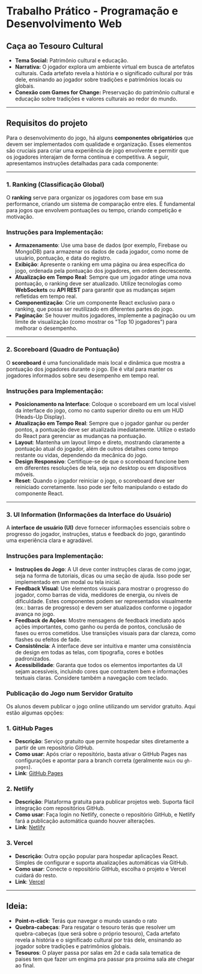 # Trabalho Prático - Programação e Desenvolvimento Web
## **Caça ao Tesouro Cultural**

- **Tema Social:** Patrimônio cultural e educação.
- **Narrativa:** O jogador explora um ambiente virtual em busca de artefatos culturais. Cada artefato revela a história e o significado cultural por trás dele, ensinando ao jogador sobre tradições e patrimônios locais ou globais.
- **Conexão com Games for Change:** Preservação do patrimônio cultural e educação sobre tradições e valores culturais ao redor do mundo.

----------------------------
## Requisitos do projeto

Para o desenvolvimento do jogo, há alguns **componentes obrigatórios** que devem ser implementados com qualidade e organização. Esses elementos são cruciais para criar uma experiência de jogo envolvente e permitir que os jogadores interajam de forma contínua e competitiva. A seguir, apresentamos instruções detalhadas para cada componente:

---

### **1. Ranking (Classificação Global)**

O **ranking** serve para organizar os jogadores com base em sua performance, criando um sistema de comparação entre eles. É fundamental para jogos que envolvem pontuações ou tempo, criando competição e motivação.

### **Instruções para Implementação**:

- **Armazenamento**: Use uma base de dados (por exemplo, Firebase ou MongoDB) para armazenar os dados de cada jogador, como nome de usuário, pontuação, e data do registro.
- **Exibição**: Apresente o ranking em uma página ou área específica do jogo, ordenada pela pontuação dos jogadores, em ordem decrescente.
- **Atualização em Tempo Real**: Sempre que um jogador atinge uma nova pontuação, o ranking deve ser atualizado. Utilize tecnologias como **WebSockets** ou **API REST** para garantir que as mudanças sejam refletidas em tempo real.
- **Componentização**: Crie um componente React exclusivo para o ranking, que possa ser reutilizado em diferentes partes do jogo.
- **Paginação**: Se houver muitos jogadores, implemente a paginação ou um limite de visualização (como mostrar os "Top 10 jogadores") para melhorar o desempenho.

---

### **2. Scoreboard (Quadro de Pontuação)**

O **scoreboard** é uma funcionalidade mais local e dinâmica que mostra a pontuação dos jogadores durante o jogo. Ele é vital para manter os jogadores informados sobre seu desempenho em tempo real.

### **Instruções para Implementação**:

- **Posicionamento na Interface**: Coloque o scoreboard em um local visível da interface do jogo, como no canto superior direito ou em um HUD (Heads-Up Display).
- **Atualização em Tempo Real**: Sempre que o jogador ganhar ou perder pontos, a pontuação deve ser atualizada imediatamente. Utilize o estado do React para gerenciar as mudanças na pontuação.
- **Layout**: Mantenha um layout limpo e direto, mostrando claramente a pontuação atual do jogador, além de outros detalhes como tempo restante ou vidas, dependendo da mecânica do jogo.
- **Design Responsivo**: Certifique-se de que o scoreboard funcione bem em diferentes resoluções de tela, seja no desktop ou em dispositivos móveis.
- **Reset**: Quando o jogador reiniciar o jogo, o scoreboard deve ser reiniciado corretamente. Isso pode ser feito manipulando o estado do componente React.

---

### **3. UI Information (Informações da Interface do Usuário)**

A **interface de usuário (UI)** deve fornecer informações essenciais sobre o progresso do jogador, instruções, status e feedback do jogo, garantindo uma experiência clara e agradável.

### **Instruções para Implementação**:

- **Instruções do Jogo**: A UI deve conter instruções claras de como jogar, seja na forma de tutoriais, dicas ou uma seção de ajuda. Isso pode ser implementado em um modal ou tela inicial.
- **Feedback Visual**: Use elementos visuais para mostrar o progresso do jogador, como barras de vida, medidores de energia, ou níveis de dificuldade. Estes componentes podem ser representados visualmente (ex.: barras de progresso) e devem ser atualizados conforme o jogador avança no jogo.
- **Feedback de Ações**: Mostre mensagens de feedback imediato após ações importantes, como ganho ou perda de pontos, conclusão de fases ou erros cometidos. Use transições visuais para dar clareza, como flashes ou efeitos de fade.
- **Consistência**: A interface deve ser intuitiva e manter uma consistência de design em todas as telas, com tipografia, cores e botões padronizados.
- **Acessibilidade**: Garanta que todos os elementos importantes da UI sejam acessíveis, incluindo cores que contrastem bem e informações textuais claras. Considere também a navegação com teclado.

### **Publicação do Jogo num Servidor Gratuito**

Os alunos devem publicar o jogo online utilizando um servidor gratuito. Aqui estão algumas opções:

### **1. GitHub Pages**

- **Descrição**: Serviço gratuito que permite hospedar sites diretamente a partir de um repositório GitHub.
- **Como usar**: Após criar o repositório, basta ativar o GitHub Pages nas configurações e apontar para a branch correta (geralmente `main` ou `gh-pages`).
- **Link**: [GitHub Pages](https://pages.github.com/)

### **2. Netlify**

- **Descrição**: Plataforma gratuita para publicar projetos web. Suporta fácil integração com repositórios GitHub.
- **Como usar**: Faça login no Netlify, conecte o repositório GitHub, e Netlify fará a publicação automática quando houver alterações.
- **Link**: [Netlify](https://www.netlify.com/)

### **3. Vercel**

- **Descrição**: Outra opção popular para hospedar aplicações React. Simples de configurar e suporta atualizações automáticas via GitHub.
- **Como usar**: Conecte o repositório GitHub, escolha o projeto e Vercel cuidará do resto.
- **Link**: [Vercel](https://vercel.com/)
----------------------------
## **Ideia**:
- **Point-n-click**: Terás que navegar o mundo usando o rato
- **Quebra-cabeças**: Para resgatar o tesouro terás que resolver um quebra-cabeças (que será sobre o próprio tesouro), Cada artefato revela a história e o significado cultural por trás dele, ensinando ao jogador sobre tradições e patrimônios globais.
- **Tesouros**: O player passa por salas em 2d e cada sala tematica de paises tem que fazer um engima pra passar pra proxima sala ate chegar ao final.

